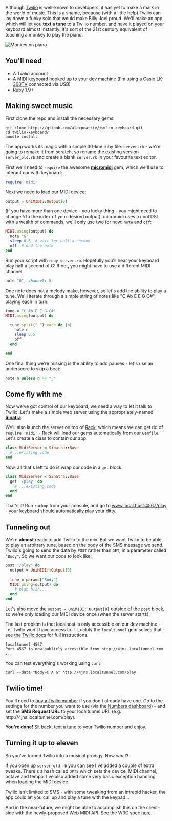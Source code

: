 Although [Twilio](https://www.twilio.com/) is well-known to developers, it has yet to make a mark in the world of music. This is a shame, because (with a little help) Twilio can lay down a funky solo that would make Billy Joel proud. We'll make an app which will let you **text a tune** to a Twilio number, and have it played on your keyboard almost instantly. It's sort of the 21st century equivalent of teaching a monkey to play the piano.

![Monkey on piano](https://raw.github.com/alexpeattie/twilio-keyboard/master/img/monkey.jpg)

## You'll need

- A Twilio account
- A MIDI keyboard hooked up to your dev machine (I'm using a [Casio LK-300TV](http://www.casio.com/products/archive/Digital_Pianos_%26_Keyboards/Lighted_Keys/LK-300TV/) connected via USB)
- Ruby 1.9+

## Making sweet music

First clone the repo and install the necessary gems:

    git clone https://github.com/alexpeattie/twilio-keyboard.git
    cd twilio-keyboard/
    bundle install

The app works its magic with a simple 30-line ruby file: `server.rb` - we're going to remake it from scratch, so rename the existing version `server_old.rb` and create a blank `server.rb` in your favourite text editor.

First we'll need to `require` the awesome **[micromidi](https://github.com/arirusso/micromidi)** gem, which we'll use to interact our with keyboard:

```ruby
require 'midi'
```

Next we need to load our MIDI device:

```ruby
output = UniMIDI::Output[0]
```

(If you have more than one device - you lucky thing - you might need to change `0` to the index of your desired output). micromidi uses a cool DSL with a wealth of commands, we'll only use two for now: `note` and `off`:

```ruby
MIDI.using(output) do
  note "G"
  sleep 0.5  # wait for half a second
  off  # end the note
end
```

Run your script with `ruby server.rb`. Hopefully you'll hear your keyboard play half a second of G! If not, you might have to use a different MIDI channel:

```ruby
note "G", channel: 5
```

One note does not a melody make, however, so let's add the ability to play a tune. We'll iterate through a simple string of notes like "C Ab E E G C#", playing each in turn:

```ruby
tune = "C Ab E E G C#"
MIDI.using(output) do

  tune.split(" ").each do |n|
    note n
    sleep 0.5
    off
  end

end
```

One final thing we're missing is the ability to add pauses - let's use an underscore to skip a beat:

```ruby
note n unless n == "_"
```

## Come fly with me

Now we've got control of our keyboard, we need a way to let it talk to Twilio. Let's make a simple web server using the appropriately-named **[Sinatra](http://www.sinatrarb.com/)**.

We'll also launch the server on top of [Rack](http://rack.github.com/), which means we can get rid of `require 'midi'` - Rack will load our gems automatically from our `Gemfile`. Let's  create a class to contain our app:

```ruby
class MidiServer < Sinatra::Base
  # ..existing code
end
```

Now, all that's left to do is wrap our code in a `get` block:

```ruby
class MidiServer < Sinatra::Base
  get '/play' do
    # ...existing code 
  end
end
```

That's it! Run `rackup` from your console, and go to www.local.host:4567/play - your keyboard should automatically play your ditty.

## Tunneling out

We're **almost** ready to add Twilio to the mix. But we want Twilio to be able to play an arbitrary tune, based on the body of the SMS message we send. Twilio's going to send the data by `POST` rather than `GET`, in a parameter called `"Body"`. So we want our code to look like:

```ruby
post "/play" do
  output = UniMIDI::Output[0]
  
  tune = params["Body"]
  MIDI.using(output) do
    # blah blah...
  end
end
```

Let's also move the `output = UniMIDI::Output[0]` outside of the `post` block, so we're only loading our MIDI device once (when the server starts).

The last problem is that localhost is only accessible on our dev machine - i.e. Twilio won't have access to it. Luckily the `localtunnel` gem solves that - see [the Twilio docs](http://www.twilio.com/docs/quickstart/python/localtunnel) for full instructions.

    localtunnel 4567
    Port 4567 is now publicly accessible from http://4jns.localtunnel.com ...
    
You can test everything's working using `curl`:

    curl --data "Body=C A G" http://4jns.localtunnel.com/play

## Twilio time!

You'll need to [buy a Twilio number](https://www.twilio.com/user/account/phone-numbers/available/local) if you don't already have one. Go to the settings for the number you want to use (via the [Numbers dashboard](https://www.twilio.com/user/account/phone-numbers/incoming)) - and set the **SMS Request URL** to your localtunnel URL (e.g. http:<span></span>//4jns.localtunnel.com/play).

**You're done!** Sit back, text a tune to your Twilio number and enjoy.

## Turning it up to eleven

So you've turned Twilio into a musical prodigy. Now what?

If you open up `server_old.rb` you can see I've added a couple of extra tweaks. There's a hash called `OPTS` which sets the device, MIDI channel, octave and tempo. I've also added some very basic exception handling when loading the MIDI device.

Twilio isn't limited to SMS - with some tweaking from an intrepid hacker, the app could let you call up and play a tune with the keypad...

And in the near-future, we might be able to accomplish this on the client-side with the newly-proposed Web MIDI API. See the W3C spec [here](http://webaudio.github.com/web-midi-api/).